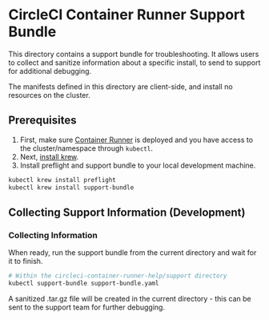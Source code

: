 # CircleCI Container Runner Support Bundle
This directory contains a support bundle for troubleshooting. It allows users to collect and sanitize information about a specific install, to send to support for additional debugging.

The manifests defined in this directory are client-side, and install no resources on the cluster.

## Prerequisites

1. First, make sure [Container Runner](https://circleci.com/docs/container-runner-installation/) is deployed and you have access to the cluster/namespace through `kubectl`.
2. Next, [install krew](https://krew.sigs.k8s.io/docs/user-guide/setup/install/).
3. Install preflight and support bundle to your local development machine.

```bash
kubectl krew install preflight
kubectl krew install support-bundle
```

## Collecting Support Information (Development)

### Collecting Information
When ready, run the support bundle from the current directory and wait for it to finish.

```bash
# Within the circleci-container-runner-help/support directory
kubectl support-bundle support-bundle.yaml
```

A sanitized .tar.gz file will be created in the current directory - this can be sent to the support team for further debugging.
